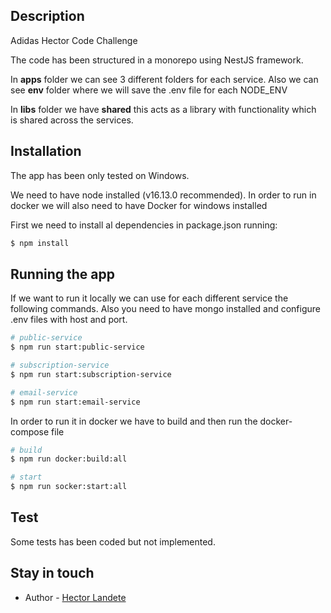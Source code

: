 ## Description

Adidas Hector Code Challenge

The code has been structured in a monorepo using NestJS framework.

In **apps** folder we can see 3 different folders for each service. Also we can see **env** folder where we will save the .env file for each NODE_ENV

In **libs** folder we have **shared** this acts as a library with functionality which is shared across the services.

## Installation

The app has been only tested on Windows.

We need to have node installed (v16.13.0 recommended). In order to run in docker we will also need to have Docker for windows installed

First we need to install al dependencies in package.json running:

```bash
$ npm install
```

## Running the app

If we want to run it locally we can use for each different service the following commands. Also you need to have mongo installed and configure .env files with host and port.

```bash
# public-service
$ npm run start:public-service

# subscription-service
$ npm run start:subscription-service

# email-service
$ npm run start:email-service
```

In order to run it in docker we have to build and then run the docker-compose file

```bash
# build
$ npm run docker:build:all

# start
$ npm run socker:start:all
```

## Test

Some tests has been coded but not implemented.

## Stay in touch

-   Author - [Hector Landete](https://github.com/hlandete)
